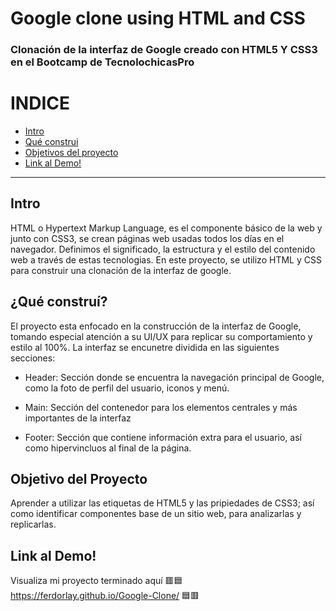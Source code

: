 # Google clone using HTML and CSS
### Clonación de la interfaz de Google creado con HTML5 Y CSS3 en el Bootcamp de TecnolochicasPro

# INDICE 
* [Intro](https://github.com/FerDorLay/Google-Clone/blob/main/README.md#intro)
* [Qué construi](https://github.com/FerDorLay/Google-Clone/blob/main/README.md#qu%C3%A9-constru%C3%AD)
* [Objetivos del proyecto](https://github.com/FerDorLay/Google-Clone/edit/main/README.md#objetivo-del-proyecto)
* [Link al Demo!](https://github.com/FerDorLay/Google-Clone/edit/main/README.md#link-al-demo)
***


## Intro 
HTML o Hypertext Markup Language, es el componente básico de la web y junto con CSS3, se crean páginas web usadas todos los días en el navegador. Definimos el significado, la estructura y el estilo del contenido web a través de estas tecnologias.
En este proyecto, se utilizo HTML y CSS para construir una clonación de la interfaz de google.

## ¿Qué construí? 
El proyecto esta enfocado en la construcción de la interfaz de Google, tomando especial atención a su UI/UX para replicar su comportamiento y estilo al 100%. La interfaz se encunetre dividida en las siguientes secciones:

* Header: Sección donde se encuentra la navegación principal de Google, como la foto de perfil del usuario, iconos y menú.

* Main: Sección del contenedor para los elementos centrales y más importantes de la interfaz 

* Footer: Sección que contiene información extra para el usuario, así como hipervincluos al final de la página.

## Objetivo del Proyecto 
Aprender a utilizar las etiquetas de HTML5 y las pripiedades de CSS3; así como identificar componentes base de un sitio web, para analizarlas y replicarlas.

## Link al Demo!
Visualiza mi proyecto terminado aquí 
🟥🟦 https://ferdorlay.github.io/Google-Clone/ 🟦🟥




